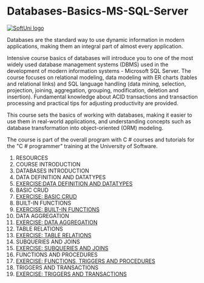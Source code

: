 # Databases-Basics-MS-SQL-Server

<a href="https://softuni.bg/trainings/courses" rel="Courses">  ![SoftUni logo][logo] <a/>

[logo]: http://innovationstarterbox.bg/wp-content/uploads/2016/05/Softuni_logo_trasparent.png "Logo Title Text 2"


Databases are the standard way to use dynamic information in modern applications, making them an integral part of almost every application.

Intensive course basics of databases will introduce you to one of the most widely used database management systems (DBMS) used in the development of modern information systems - Microsoft SQL Server. The course focuses on relational modeling, data modeling with ER charts (tables and relational links) and SQL language handling (data mining, selection, projection, joining, aggregation, grouping, modification, deletion and insertion). Fundamental knowledge about ACID transactions and transaction processing and practical tips for adjusting productivity are provided.

This course sets the basics of working with databases, making it easier to use them in real-world applications, and understanding concepts such as database transformation into object-oriented (ORM) modeling.

The course is part of the overall program with C # courses and tutorials for the "C # programmer" training at the University of Software.


1. RESOURCES<br>
2. COURSE INTRODUCTION<br>
3. DATABASES INTRODUCTION<br>
4. DATA DEFINITION AND DATATYPES <br>
5. <a href="https://github.com/russeva/Databases-Basics-MS-SQL-Server/blob/master/02.%20Data%20Definition%20And%20Datatypes%20Excercise.sql" > EXERCISE:DATA DEFINITION AND DATATYPES </a><br>
6. BASIC CRUD<br>
7. <a href="https://github.com/russeva/Databases-Basics-MS-SQL-Server/blob/master/03.%20Basic%20CRUD%20Operations%20-%20Excersice.sql" > EXERCISE: BASIC CRUD </a><br>
8. BUILT-IN FUNCTIONS<br>
9. <a href="https://github.com/russeva/Databases-Basics-MS-SQL-Server/blob/master/04.%20Built%20In%20Functions%20Excercise.sql"> EXERCISE: BUILT-IN FUNCTIONS </a><br>
10. DATA AGGREGATION<br>
11. <a href="https://github.com/russeva/Databases-Basics-MS-SQL-Server/blob/master/05.%20Data%20Aggregation%20Excercise.sql"> EXERCISE: DATA AGGREGATION </a><br>
12. TABLE RELATIONS<br>
13. <a href="https://github.com/russeva/Databases-Basics-MS-SQL-Server/blob/master/06.%20Table%20Relations.sql"> EXERCISE: TABLE RELATIONS </a><br>
14. SUBQUERIES AND JOINS<br>
15. <a href="https://github.com/russeva/Databases-Basics-MS-SQL-Server/blob/master/07.%20Joins%2C%20Subqueries%2C%20CTE%20and%20Indices%20-%20Excercise.sql"> EXERCISE: SUBQUERIES AND JOINS </a><br>
16. FUNCTIONS AND PROCEDURES<br>
17. <a href="https://github.com/russeva/Databases-Basics-MS-SQL-Server/blob/master/08.%20Functions%20and%20Procedures%20-%20Exercises%20.sql"> EXERCISE: FUNCTIONS, TRIGGERS AND PROCEDURES </a><br>
18. TRIGGERS AND TRANSACTIONS<br>
19. <a href="https://github.com/russeva/Databases-Basics-MS-SQL-Server/blob/master/09.%20Triggers%20and%20Transactions%20-%20Exercise.sql"> EXERCISE: TRIGGERS AND TRANSACTIONS </a><br>
